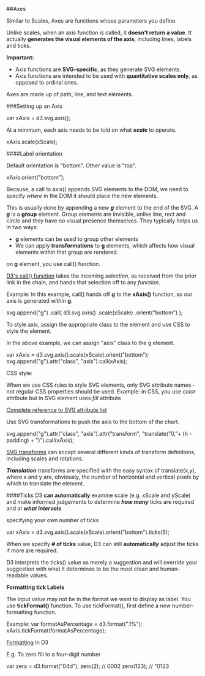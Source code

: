 ##Axes

Similar to Scales, Axes are functions whose parameters you define.

Unlike scales, when an axis function is called, it **doesn't return a value**. It actually **generates the visual elements
of the axis**, including lines, labels and ticks.

**Important:**

*   Axis functions are **SVG-specific**, as they generate SVG elements.
*   Axis functions are intended to be used with **quantitative scales only**, as opposed to ordinal ones.

Axes are made up of path, line, and text elements.



###Setting up an Axis

var xAxis = d3.svg.axis();

At a minimum, each axis needs to be told on what _**scale**_ to operate.


xAxis.scale(xScale);

####Label orientation

Default orientation is "bottom". Other value is "top".

xAxis.orient("bottom");

Because, a call to axis() appends SVG elements to the DOM, we need to specify _where_ in the
DOM it should place the new elements.

This is usually done by appending a new _**g**_ element to the end of the SVG.
A _**g**_ is a **group** element. Group elements are invisible, unlike line, rect and circle
and they have no visual presence themselves. They typically helps us in two ways:

*   **g** elements can be used to group other elements
*   We can apply **transformations** to **g** elements, which affects how visual elements within that group are rendered.

on **g** element, you use call() function.

[D3's call() function](https://github.com/mbostock/d3/wiki/Selections#call) takes the incoming _selection_,
as received from the prior link in the chain, and hands that selection off to any _function_.

Example: In this example, call() hands off **g** to the **xAxis()** function, so our axis is generated
_within_ **g**.


svg.append("g")
    .call(
        d3.svg.axis()
            .scale(xScale)
            .orient("bottom")
        );

To style axis, assign the appropriate class to the element and use CSS to style the element.

In the above example, we can assign "axis" class to the g element.

var xAxis = d3.svg.axis().scale(xScale).orient("bottom");
svg.append("g").attr("class", "axis").call(xAxis);

CSS style:

<style>

.axis path,
.axis line {

fill: none;
stroke: black;
share-rendering: crispEdges;

}

.axis text {
    font-family: sans-serif;
    font-size: 11px;

}

</style>


When we use CSS rules to style SVG elements, only SVG attribute names - not regular CSS
properties should be used.
Example: in CSS, you use *color* attribute but in SVG element uses *fill* attribute

[Complete reference to SVG attribute list](https://developer.mozilla.org/en-US/docs/Web/SVG/Attribute)

Use SVG transformations to push the axis to the bottom of the chart.

svg.append("g").attr("class", "axis").attr("transform", "translate("0,"+ (h - padding) + ")").call(xAxis);

[SVG transforms](https://developer.mozilla.org/en-US/docs/Web/SVG/Attribute/transform) can accept
several different kinds of transform definitions, including scales and rotations.


_**Translation**_ transforms are specified with the easy syntax of translate(x,y), where x and y are, obviously, the number of horizontal and vertical pixels by which to translate the element.


####Ticks
D3 **can automatically** examine scale (e.g. xScale and yScale) and make informed judgements to determine
_**how many**_ ticks are required and at _**what intervals**_

specifying your own number of ticks

var xAxis = d3.svg.axis().scale(xScale).orient("bottom").ticks(5);

When we specify **# of ticks** value, D3 can still **automatically** adjust the ticks if more are required.

D3 interprets the ticks() value as merely a suggestion and will override your suggestion with what it
determines to be the most clean and human-readable values.


**Formatting tick Labels**

The input value may not be in the format we want to display as label.
You use **tickFormat()** function.
To use tickFormat(), first define a new number-formatting function.

Example:
  var formatAsPercentage = d3.format(".1%");
  xAxis.tickFormat(formatAsPercentage);

[Formatting](https://github.com/mbostock/d3/wiki/Formatting) in D3

E.g. To zero fill to a four-digit number

var zero = d3.format("04d");
zero(2); // 0002
zero(123); // "0123

